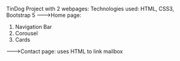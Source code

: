 TinDog Project with 2 webpages: 
Technologies used: HTML, CSS3, Bootstrap 5
--->Home page:
 1. Navigation Bar
 2. Corousel
 3. Cards

--->Contact page:
 uses HTML to link mailbox 
